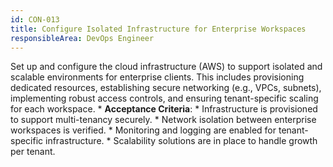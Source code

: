 ```yaml
---
id: CON-013
title: Configure Isolated Infrastructure for Enterprise Workspaces
responsibleArea: DevOps Engineer
---
```

Set up and configure the cloud infrastructure (AWS) to support isolated and scalable environments for enterprise clients. This includes provisioning dedicated resources, establishing secure networking (e.g., VPCs, subnets), implementing robust access controls, and ensuring tenant-specific scaling for each workspace.    *   **Acceptance Criteria**:
    *   Infrastructure is provisioned to support multi-tenancy securely.
    *   Network isolation between enterprise workspaces is verified.
    *   Monitoring and logging are enabled for tenant-specific infrastructure.
    *   Scalability solutions are in place to handle growth per tenant.